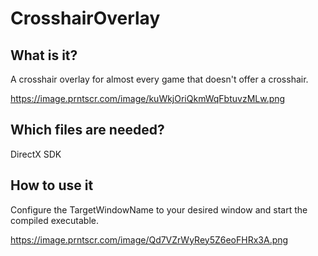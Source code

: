 # CrosshairOverlay

What is it?
---

A crosshair overlay for almost every game that doesn't offer a crosshair. 

https://image.prntscr.com/image/kuWkjOriQkmWqFbtuvzMLw.png


Which files are needed?
---
DirectX SDK

How to use it
---

Configure the TargetWindowName to your desired window and start the compiled executable.

https://image.prntscr.com/image/Qd7VZrWyRey5Z6eoFHRx3A.png
